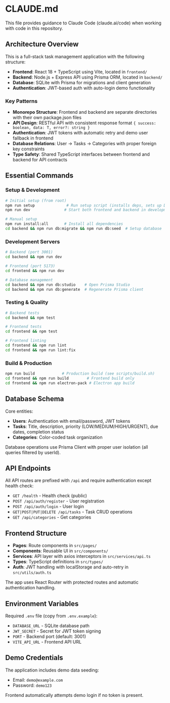 # CLAUDE.md

This file provides guidance to Claude Code (claude.ai/code) when working with code in this repository.

## Architecture Overview

This is a full-stack task management application with the following structure:

- **Frontend**: React 18 + TypeScript using Vite, located in `frontend/`
- **Backend**: Node.js + Express API using Prisma ORM, located in `backend/`
- **Database**: SQLite with Prisma for migrations and client generation
- **Authentication**: JWT-based auth with auto-login demo functionality

### Key Patterns

- **Monorepo Structure**: Frontend and backend are separate directories with their own package.json files
- **API Design**: RESTful API with consistent response format `{ success: boolean, data: T, error?: string }`
- **Authentication**: JWT tokens with automatic retry and demo user fallback in frontend
- **Database Relations**: User -> Tasks -> Categories with proper foreign key constraints
- **Type Safety**: Shared TypeScript interfaces between frontend and backend for API contracts

## Essential Commands

### Setup & Development
```bash
# Initial setup (from root)
npm run setup              # Run setup script (installs deps, sets up DB)
npm run dev               # Start both frontend and backend in development

# Manual setup
npm run install:all       # Install all dependencies
cd backend && npm run db:migrate && npm run db:seed  # Setup database
```

### Development Servers
```bash
# Backend (port 3001)
cd backend && npm run dev

# Frontend (port 5173) 
cd frontend && npm run dev

# Database management
cd backend && npm run db:studio    # Open Prisma Studio
cd backend && npm run db:generate  # Regenerate Prisma client
```

### Testing & Quality
```bash
# Backend tests
cd backend && npm test

# Frontend tests  
cd frontend && npm test

# Frontend linting
cd frontend && npm run lint
cd frontend && npm run lint:fix
```

### Build & Production
```bash
npm run build            # Production build (see scripts/build.sh)
cd frontend && npm run build        # Frontend build only
cd frontend && npm run electron-pack # Electron app build
```

## Database Schema

Core entities:
- **Users**: Authentication with email/password, JWT tokens
- **Tasks**: Title, description, priority (LOW/MEDIUM/HIGH/URGENT), due dates, completion status
- **Categories**: Color-coded task organization

Database operations use Prisma Client with proper user isolation (all queries filtered by userId).

## API Endpoints

All API routes are prefixed with `/api` and require authentication except health check:

- `GET /health` - Health check (public)
- `POST /api/auth/register` - User registration  
- `POST /api/auth/login` - User login
- `GET|POST|PUT|DELETE /api/tasks` - Task CRUD operations
- `GET /api/categories` - Get categories

## Frontend Structure

- **Pages**: Route components in `src/pages/` 
- **Components**: Reusable UI in `src/components/`
- **Services**: API layer with axios interceptors in `src/services/api.ts`
- **Types**: TypeScript definitions in `src/types/`
- **Auth**: JWT handling with localStorage and auto-retry in `src/utils/auth.ts`

The app uses React Router with protected routes and automatic authentication handling.

## Environment Variables

Required `.env` file (copy from `.env.example`):
- `DATABASE_URL` - SQLite database path
- `JWT_SECRET` - Secret for JWT token signing
- `PORT` - Backend port (default: 3001)
- `VITE_API_URL` - Frontend API URL

## Demo Credentials

The application includes demo data seeding:
- Email: `demo@example.com`
- Password: `demo123`

Frontend automatically attempts demo login if no token is present.